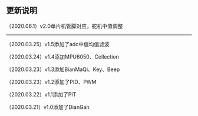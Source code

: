 ## 更新说明

（2020.06.1）v2.0单片机管脚对应，舵机中值调整

---------------------

（2020.03.25）v1.5添加了adc中值均值滤波

（2020.03.24）v1.4添加MPU6050、Collection

（2020.03.23）v1.3添加BianMaQi、Key、Beep

（2020.03.23）v1.2添加了PID、PWM

（2020.03.22）v1.1添加了PIT

（2020.03.21）v1.0添加了DianGan